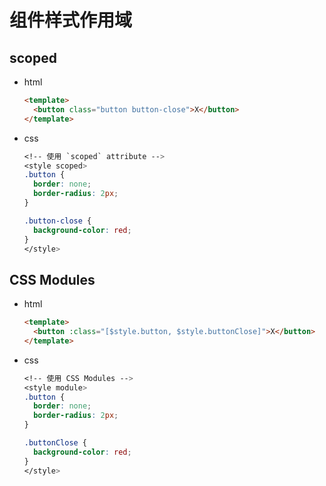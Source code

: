 # 组件样式作用域

## scoped

+ html

  ```html
  <template>
    <button class="button button-close">X</button>
  </template>
  ```

+ css

  ```css
  <!-- 使用 `scoped` attribute -->
  <style scoped>
  .button {
    border: none;
    border-radius: 2px;
  }

  .button-close {
    background-color: red;
  }
  </style>
  ```

## CSS Modules

+ html

  ```html
  <template>
    <button :class="[$style.button, $style.buttonClose]">X</button>
  </template>
  ```

+ css

  ```css
  <!-- 使用 CSS Modules -->
  <style module>
  .button {
    border: none;
    border-radius: 2px;
  }

  .buttonClose {
    background-color: red;
  }
  </style>
  ```

